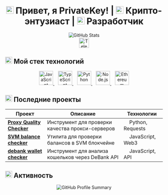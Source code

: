 <div align="center">
  <h1>
    <img src="https://cdn-icons-gif.flaticon.com/12744/12744452.gif" width="24"> Привет, я PrivateKey! | 
    <img src="https://cdn-icons-png.flaticon.com/128/5675/5675014.png" width="24"> Крипто-энтузиаст | 
    <img src="https://cdn-icons-png.flaticon.com/128/2409/2409387.png" width="24"> Разработчик
  </h1>
</div>

<div align="center">
  <img src="https://github-readme-stats.vercel.app/api?username=privatekey7&show_icons=true&theme=radical&hide_border=true&bg_color=0D1117&title_color=F0047F&icon_color=F0047F&text_color=FFFFFF" alt="GitHub Stats" />
</div>

<div align="center">
  <a href="https://t.me/privatekey7">
    <img src="https://cdn-icons-png.flaticon.com/128/3670/3670070.png" width="32" height="32" alt="Telegram"/>
  </a>
</div>

## <img src="https://cdn-icons-png.flaticon.com/128/2721/2721287.png" width="22"> Мой стек технологий

<div align="center">
  <a href="https://developer.mozilla.org/en-US/docs/Web/JavaScript">
    <img src="https://cdn-icons-png.flaticon.com/128/5968/5968292.png" alt="JavaScript" width="45" height="45" />
  </a>&nbsp;&nbsp;
  <a href="https://www.typescriptlang.org/">
    <img src="https://cdn-icons-png.flaticon.com/128/5968/5968381.png" alt="TypeScript" width="45" height="45" />
  </a>&nbsp;&nbsp;
  <a href="https://www.python.org/">
    <img src="https://cdn-icons-png.flaticon.com/128/5968/5968350.png" alt="Python" width="45" height="45" />
  </a>&nbsp;&nbsp;
  <a href="https://nodejs.org/">
    <img src="https://cdn-icons-png.flaticon.com/128/5968/5968322.png" alt="Node.js" width="45" height="45" />
  </a>&nbsp;&nbsp;
  <a href="https://ethereum.org/">
    <img src="https://cdn-icons-png.flaticon.com/128/7016/7016523.png" alt="Ethereum" width="45" height="45" />
  </a>
</div>

## <img src="https://cdn-icons-png.flaticon.com/128/2621/2621303.png" width="22"> Последние проекты 

<div align="center">

| Проект | Описание | Технологии |
| ------ | -------- | ---------- |
| [**Proxy Quality Checker**](https://github.com/privatekey7/Proxy-Quality-Checker) | Инструмент для проверки качества прокси-серверов | <img src="https://cdn-icons-png.flaticon.com/128/5968/5968350.png" width="14"/> Python, Requests |
| [**SVM balance checker**](https://github.com/privatekey7/SVM_balance_checker) | Утилита для проверки балансов в SVM блокчейне | <img src="https://cdn-icons-png.flaticon.com/128/5968/5968292.png" width="14"/> JavaScript, Web3 |
| [**debank wallet checker**](https://github.com/privatekey7/debank-wallet-checker) | Инструмент для анализа кошельков через DeBank API | <img src="https://cdn-icons-png.flaticon.com/128/5968/5968292.png" width="14"/> JavaScript, API |

</div>

## <img src="https://cdn-icons-png.flaticon.com/128/2593/2593683.png" width="22"> Активность

<div align="center">
  <img src="https://github-profile-summary-cards.vercel.app/api/cards/profile-details?username=privatekey7&theme=radical" alt="GitHub Profile Summary" />
</div>